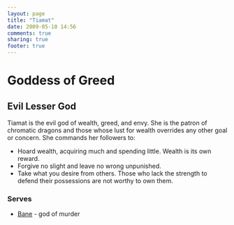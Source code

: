 ```yaml
---
layout: page
title: "Tiamat"
date: 2009-05-10 14:56
comments: true
sharing: true
footer: true
---
```

# Goddess of Greed
## Evil Lesser God

Tiamat is the evil god of wealth, greed, and envy. She is the patron of chromatic dragons and those whose lust for wealth overrides any other goal or concern. She commands her followers to:

* Hoard wealth, acquiring much and spending little. Wealth is its own reward.
* Forgive no slight and leave no wrong unpunished.
* Take what you desire from others. Those who lack the strength to defend their possessions are not worthy to own them.

### Serves
* [Bane](/deities/Bane.html) - god of murder